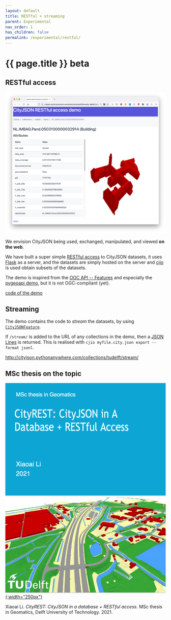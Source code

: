 ```yaml
---
layout: default
title: RESTful + streaming
parent: Experimental
nav_order: 1
has_children: false
permalink: /experimental/restful/
---
```


<h1>{{ page.title }} <span class="label label-yellow">beta</span></h1>


## RESTful access

[![](demo.png)](http://cityjson.pythonanywhere.com/collections/tudelft/items/NL.IMBAG.Pand.0503100000032914/)

We envision CityJSON being used, exchanged, manipulated, and viewed __on the web__.

We have built a super simple [RESTful access](https://en.wikipedia.org/wiki/Representational_state_transfer) to CityJSON datasets, it uses [Flask](https://palletsprojects.com/p/flask/) as a server, and the datasets are simply hosted on the server and [cjio](https://github.com/cityjson/cjio) is used obtain subsets of the datasets.

The demo is inspired from the [OGC API -- Features](https://github.com/opengeospatial/ogcapi-features) and especially the [pygeoapi demo](https://demo.pygeoapi.io/stable), but it is not OGC-compliant (yet).

<i class="fab fa-github"></i> <a href="https://github.com/cityjson/restful_demo">code of the demo</a>


## Streaming 

The demo contains the code to *stream* the datasets, by using [`CityJSONFeature`](https://www.cityjson.org/specs/1.1.0/#text-sequences-and-streaming-with-cityjsonfeature).

If `/stream/` is added to the URL of any collections in the demo, then a [JSON Lines](https://jsonlines.org/) is returned. 
This is realised with `cjio myfile.city.json export --format jsonl`.

<i class="fas fa-external-link-alt"></i> <a href="http://cityjson.pythonanywhere.com/collections/tudelft/stream/">http://cityjson.pythonanywhere.com/collections/tudelft/stream/</a>


## MSc thesis on the topic

[![](msc-li.png){:width="250px"}](https://repository.tudelft.nl/islandora/object/uuid:e6bb2142-c113-4add-a466-41bf0fea3b11?collection=education)


Xiaoai Li. *CityREST: CityJSON in a database + RESTful access*. MSc thesis in Geomatics, Delft University of Technology. 2021. <small><a href="http://resolver.tudelft.nl/uuid:e6bb2142-c113-4add-a466-41bf0fea3b11"><i class="fas fa-book" title="thesis"></i></a></small> <small><a href="https://github.com/xiaoai-li/api_cityjson"><i class="fab fa-github" title="github"></i></a></small> 
        